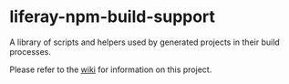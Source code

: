 # liferay-npm-build-support

A library of scripts and helpers used by generated projects in their build 
processes.

Please refer to the
[wiki](https://github.com/liferay/liferay-js-toolkit/wiki/liferay-npm-build-support)
for information on this project.
